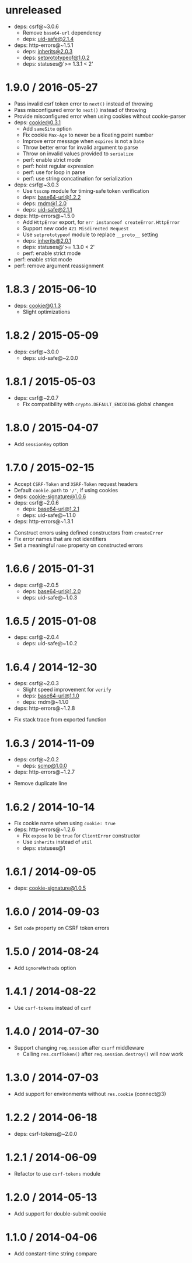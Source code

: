 unreleased
==========

  * deps: csrf@~3.0.6
    - Remove `base64-url` dependency
    - deps: uid-safe@2.1.4
  * deps: http-errors@~1.5.1
    - deps: inherits@2.0.3
    - deps: setprototypeof@1.0.2
    - deps: statuses@'>= 1.3.1 < 2'

1.9.0 / 2016-05-27
==================

  * Pass invalid csrf token error to `next()` instead of throwing
  * Pass misconfigured error to `next()` instead of throwing
  * Provide misconfigured error when using cookies without cookie-parser
  * deps: cookie@0.3.1
    - Add `sameSite` option
    - Fix cookie `Max-Age` to never be a floating point number
    - Improve error message when `expires` is not a `Date`
    - Throw better error for invalid argument to parse
    - Throw on invalid values provided to `serialize`
    - perf: enable strict mode
    - perf: hoist regular expression
    - perf: use for loop in parse
    - perf: use string concatination for serialization
  * deps: csrf@~3.0.3
    - Use `tsscmp` module for timing-safe token verification
    - deps: base64-url@1.2.2
    - deps: rndm@1.2.0
    - deps: uid-safe@2.1.1
  * deps: http-errors@~1.5.0
    - Add `HttpError` export, for `err instanceof createError.HttpError`
    - Support new code `421 Misdirected Request`
    - Use `setprototypeof` module to replace `__proto__` setting
    - deps: inherits@2.0.1
    - deps: statuses@'>= 1.3.0 < 2'
    - perf: enable strict mode
  * perf: enable strict mode
  * perf: remove argument reassignment

1.8.3 / 2015-06-10
==================

  * deps: cookie@0.1.3
    - Slight optimizations

1.8.2 / 2015-05-09
==================

  * deps: csrf@~3.0.0
    - deps: uid-safe@~2.0.0

1.8.1 / 2015-05-03
==================

  * deps: csrf@~2.0.7
    - Fix compatibility with `crypto.DEFAULT_ENCODING` global changes

1.8.0 / 2015-04-07
==================

  * Add `sessionKey` option

1.7.0 / 2015-02-15
==================

  * Accept `CSRF-Token` and `XSRF-Token` request headers
  * Default `cookie.path` to `'/'`, if using cookies
  * deps: cookie-signature@1.0.6
  * deps: csrf@~2.0.6
    - deps: base64-url@1.2.1
    - deps: uid-safe@~1.1.0
  * deps: http-errors@~1.3.1
   - Construct errors using defined constructors from `createError`
   - Fix error names that are not identifiers
   - Set a meaningful `name` property on constructed errors

1.6.6 / 2015-01-31
==================

  * deps: csrf@~2.0.5
    - deps: base64-url@1.2.0
    - deps: uid-safe@~1.0.3

1.6.5 / 2015-01-08
==================

  * deps: csrf@~2.0.4
    - deps: uid-safe@~1.0.2

1.6.4 / 2014-12-30
==================

  * deps: csrf@~2.0.3
    - Slight speed improvement for `verify`
    - deps: base64-url@1.1.0
    - deps: rndm@~1.1.0
  * deps: http-errors@~1.2.8
   - Fix stack trace from exported function

1.6.3 / 2014-11-09
==================

  * deps: csrf@~2.0.2
    - deps: scmp@1.0.0
  * deps: http-errors@~1.2.7
   - Remove duplicate line

1.6.2 / 2014-10-14
==================

  * Fix cookie name when using `cookie: true`
  * deps: http-errors@~1.2.6
    - Fix `expose` to be `true` for `ClientError` constructor
    - Use `inherits` instead of `util`
    - deps: statuses@1

1.6.1 / 2014-09-05
==================

  * deps: cookie-signature@1.0.5

1.6.0 / 2014-09-03
==================

  * Set `code` property on CSRF token errors

1.5.0 / 2014-08-24
==================

  * Add `ignoreMethods` option

1.4.1 / 2014-08-22
==================

  * Use `csrf-tokens` instead of `csrf`
 
1.4.0 / 2014-07-30
==================

  * Support changing `req.session` after `csurf` middleware
    - Calling `res.csrfToken()` after `req.session.destroy()` will now work

1.3.0 / 2014-07-03
==================

  * Add support for environments without `res.cookie` (connect@3)

1.2.2 / 2014-06-18
==================

  * deps: csrf-tokens@~2.0.0

1.2.1 / 2014-06-09
==================

  * Refactor to use `csrf-tokens` module

1.2.0 / 2014-05-13
==================

  * Add support for double-submit cookie

1.1.0 / 2014-04-06
==================

  * Add constant-time string compare

